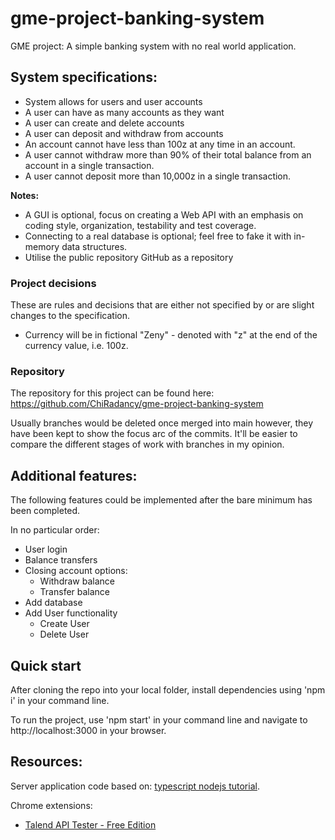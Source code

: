 # gme-project-banking-system
GME project: A simple banking system with no real world application.

## System specifications:
- System allows for users and user accounts
- A user can have as many accounts as they want
- A user can create and delete accounts
- A user can deposit and withdraw from accounts
- An account cannot have less than 100z at any time in an account.
- A user cannot withdraw more than 90% of their total balance from an account in a single transaction.
- A user cannot deposit more than 10,000z in a single transaction.

**Notes:**
- A GUI is optional, focus on creating a Web API with an emphasis on  coding style, organization, testability and test coverage.
- Connecting to a real database is optional; feel free to fake it with in-memory data structures.
- Utilise the public repository GitHub as a repository

### Project decisions
These are rules and decisions that are either not specified by or are slight changes to the specification.

- Currency will be in fictional "Zeny" - denoted with "z" at the end of the currency value, i.e. 100z.

### Repository
The repository for this project can be found here: https://github.com/ChiRadancy/gme-project-banking-system

Usually branches would be deleted once merged into main however, they have been kept to show the focus arc of the commits. It'll be easier to compare the different stages of work with branches in my opinion.

## Additional features:
The following features could be implemented after the bare minimum has been completed.

In no particular order:
- User login
- Balance transfers
- Closing account options:
  - Withdraw balance
  - Transfer balance
- Add database
- Add User functionality
  - Create User
  - Delete User

## Quick start
After cloning the repo into your local folder, install dependencies using 'npm i' in your command line. 

To run the project, use 'npm start' in your command line and navigate to http://localhost:3000 in your browser.


## Resources:
Server application code based on: [typescript nodejs tutorial](https://dev.to/wizdomtek/typescript-express-building-robust-apis-with-nodejs-1fln).

Chrome extensions:
  - [Talend API Tester - Free Edition](https://chromewebstore.google.com/detail/talend-api-tester-free-ed/aejoelaoggembcahagimdiliamlcdmfm)
